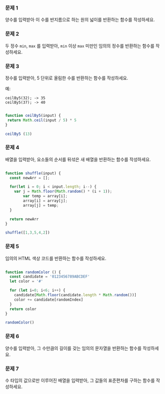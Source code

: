 ### 문제 1

양수를 입력받아 이 수를 반지름으로 하는 원의 넓이를 반환하는 함수를 작성하세요.

### 문제 2

두 정수 `min`, `max` 를 입력받아, `min` 이상 `max` 미만인 임의의 정수를 반환하는 함수를 작성하세요.

### 문제 3

정수를 입력받아, 5 단위로 올림한 수를 반환하는 함수를 작성하세요.

예:
```
ceilBy5(32); -> 35
ceilBy5(37); -> 40
```

```js

function ceilBy5(input) {
 return Math.ceil(input / 5) * 5
}

ceilBy5 (13)

```

### 문제 4

배열을 입력받아, 요소들의 순서를 뒤섞은 새 배열을 반환하는 함수를 작성하세요.

```js

function shuffle(input) {
  const newArr = [];

  for(let i = 0; i < input.length; i--) {
    var j = Math.floor(Math.random() * (i + 1));
        var temp = array[i];
        array[i] = array[j];
        array[j] = temp; 
  }

  return newArr
}

shuffle([1,3,5,4,2])


```

### 문제 5

임의의 HTML 색상 코드를 반환하는 함수를 작성하세요.

```js

function randomColor () {
  const candidate = '0123456789ABCDEF'
  let color = '#'

  for (let i=0; i<6; i++) {
    candidate[Math.floor(candidate.length * Math.random())]
    color += candidate[randomIndex]
  }
  return color
}

randomColor()

```

### 문제 6

양수를 입력받아, 그 수만큼의 길이를 갖는 임의의 문자열을 반환하는 함수를 작성하세요.

### 문제 7

수 타입의 값으로만 이루어진 배열을 입력받아, 그 값들의 표준편차를 구하는 함수를 작성하세요.